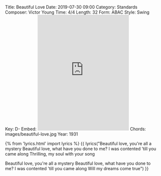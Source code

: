 Title: Beautiful Love
Date: 2019-07-30 09:00
Category: Standards
Composer: Victor Young
Time: 4/4
Length: 32
Form: ABAC
Style: Swing
Key: D-
Embed: <iframe src="https://open.spotify.com/embed/user/thatdavidmiller/playlist/7tZoMf2jhBvFnc1CGzY2Po" width="300" height="380" frameborder="0" allowtransparency="true" allow="encrypted-media"></iframe>
Chords: images/beautiful-love.jpg
Year: 1931

{% from 'lyrics.html' import lyrics %}
{{ lyrics("Beautiful love, you're all a mystery
Beautiful love, what have you done to me?
I was contented 'till you came along
Thrilling, my soul with your song

Beautiful love, you're all a mystery
Beautiful love, what have you done to me?
I was contented 'till you came along
Will my dreams come true") }}
